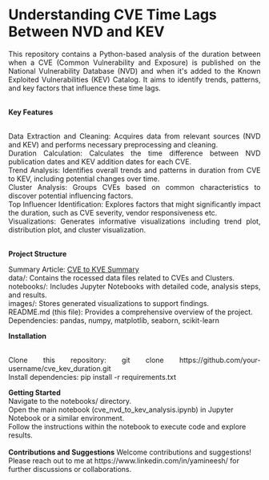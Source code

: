 # Understanding CVE Time Lags Between NVD and KEV
<p align="justify">
This repository contains a Python-based analysis of the duration between when a CVE (Common Vulnerability and Exposure) is published on the National Vulnerability Database (NVD) and when it's added to the Known Exploited Vulnerabilities (KEV) Catalog. It aims to identify trends, patterns, and key factors that influence these time lags.
</p>
<br>
<strong>Key Features</strong>
<br>
<br>
<p align="justify">
Data Extraction and Cleaning: Acquires data from relevant sources (NVD and KEV) and performs necessary preprocessing and cleaning.
<br>
Duration Calculation: Calculates the time difference between NVD publication dates and KEV addition dates for each CVE.
<br>
Trend Analysis: Identifies overall trends and patterns in duration from CVE to KEV, including potential changes over time.
<br>
Cluster Analysis: Groups CVEs based on common characteristics to discover potential influencing factors.
<br>
Top Influencer Identification: Explores factors that might significantly impact the duration, such as CVE severity, vendor responsiveness etc.
<br>
Visualizations: Generates informative visualizations including trend plot, distribution plot, and cluster visualization.
</p>
<br>
<strong>Project Structure</strong>
<p align="justify">
Summary Article: <a href="https://github.com/yamineesh-k/cve_kev_duration/blob/main/cvetokevsummary.md">CVE to KVE Summary</a>
<br>
data/: Contains the rocessed data files related to CVEs and Clusters.
<br>
notebooks/: Includes Jupyter Notebooks with detailed code, analysis steps, and results.
<br>
images/: Stores generated visualizations to support findings.
<br>
README.md (this file): Provides a comprehensive overview of the project.
<br>
Dependencies: pandas, numpy, matplotlib, seaborn, scikit-learn
<br>
</p>
<strong>Installation</strong>
<p align="justify">
<br>
Clone this repository: git clone https://github.com/your-username/cve_kev_duration.git
<br>
Install dependencies: pip install -r requirements.txt
<br>
</p>
<strong>Getting Started</strong>
<br>
Navigate to the notebooks/ directory.
<br>
Open the main notebook (cve_nvd_to_kev_analysis.ipynb) in Jupyter Notebook or a similar environment.
<br>
Follow the instructions within the notebook to execute code and explore results.
<br>
<br>
<strong>Contributions and Suggestions</strong>
Welcome contributions and suggestions! Please reach out to me at https://www.linkedin.com/in/yamineesh/ for further discussions or collaborations.
